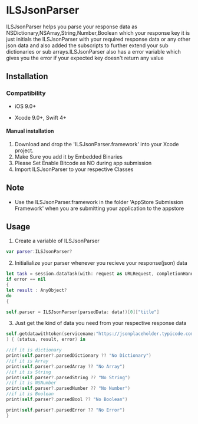 # ILSJsonParser
ILSJsonParser helps you parse your response data as NSDictionary,NSArray,String,Number,Boolean which your response key it is just initials the ILSJsonParser with your required response data or any other json data and also added the subscripts to further extend your sub dictionaries or sub arrays.ILSJsonParser also has a error variable which gives you the error if your expected key doesn't return any value

## Installation

### Compatibility

-  iOS 9.0+

- Xcode 9.0+, Swift 4+

#### Manual installation
1. Download and drop the 'ILSJsonParser.framework' into your Xcode project.
2. Make Sure you add it by Embedded Binaries
3. Please Set Enable Bitcode as NO during app submission
4. Import ILSJsonParser to your respective Classes

## Note
- Use the ILSJsonParser.framework in the folder 'AppStore Submission Framework' when you are submitting your application to the appstore

## Usage

1. Create a variable of ILSJsonParser
```swift
var parser:ILSJsonParser?
```

2. Initialialize your parser whenever you recieve your response(json) data
```swift
let task = session.dataTask(with: request as URLRequest, completionHandler: {data, response, error -> Void in
if error == nil
{
let result : AnyObject?
do
{

self.parser = ILSJsonParser(parsedData: data!)[0]["title"]

```

3. Just get the kind of data you need from your respective response data
```swift
self.getdatawithtoken(servicename:"https://jsonplaceholder.typicode.com/todos"
) { (status, result, error) in

//if it is dictionary
print(self.parser?.parsedDictionary ?? "No Dictionary")
//if it is Array
print(self.parser?.parsedArray ?? "No Array")
//if it is String
print(self.parser?.parsedString ?? "No String")
//if it is NSNumber
print(self.parser?.parsedNumber ?? "No Number")
//if it is Boolean
print(self.parser?.parsedBool ?? "No Boolean")

print(self.parser?.parsedError ?? "No Error")
}
```
